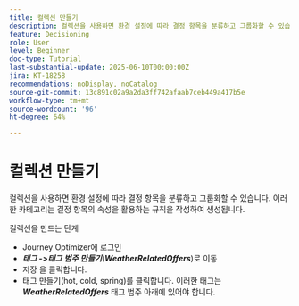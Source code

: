 ```yaml
---
title: 컬렉션 만들기
description: 컬렉션을 사용하면 환경 설정에 따라 결정 항목을 분류하고 그룹화할 수 있습니다. 이러한 카테고리는 결정 항목의 속성을 활용하는 규칙을 작성하여 생성됩니다.
feature: Decisioning
role: User
level: Beginner
doc-type: Tutorial
last-substantial-update: 2025-06-10T00:00:00Z
jira: KT-18258
recommendations: noDisplay, noCatalog
source-git-commit: 13c891c02a9a2da3ff742afaab7ceb449a417b5e
workflow-type: tm+mt
source-wordcount: '96'
ht-degree: 64%

---
```



# 컬렉션 만들기

컬렉션을 사용하면 환경 설정에 따라 결정 항목을 분류하고 그룹화할 수 있습니다. 이러한 카테고리는 결정 항목의 속성을 활용하는 규칙을 작성하여 생성됩니다.

컬렉션을 만드는 단계

* Journey Optimizer에 로그인
* _**태그 ->태그 범주 만들기**_(_**WeatherRelatedOffers**_)로 이동
* 저장 을 클릭합니다.
* 태그 만들기(hot, cold, spring)를 클릭합니다. 이러한 태그는 _**WeatherRelatedOffers**_ 태그 범주 아래에 있어야 합니다.

